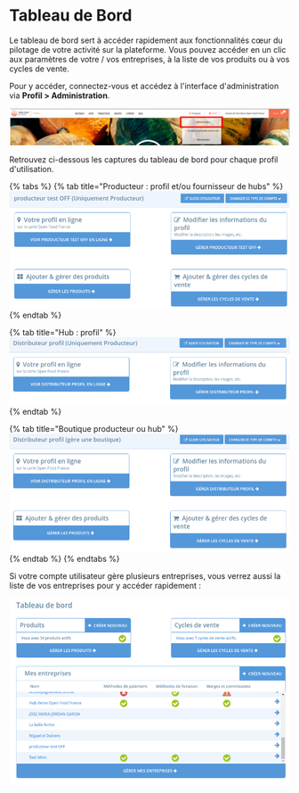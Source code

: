 # Tableau de Bord

Le tableau de bord sert à accéder rapidement aux fonctionnalités cœur du pilotage de votre activité sur la plateforme. Vous pouvez accéder en un clic aux paramètres de votre / vos entreprises, à la liste de vos produits ou à vos cycles de vente.&#x20;

Pour y accéder, connectez-vous et accédez à l'interface d'administration via **Profil > Administration**.&#x20;

![](<../.gitbook/assets/image (60) (1) (1).png>)

Retrouvez ci-dessous les captures du tableau de bord pour chaque profil d'utilisation.

{% tabs %}
{% tab title="Producteur : profil et/ou fournisseur de hubs" %}
![](<../.gitbook/assets/image (39) (1).png>)
{% endtab %}

{% tab title="Hub : profil" %}
![](<../.gitbook/assets/image (50) (1) (1).png>)
{% endtab %}

{% tab title="Boutique producteur ou hub" %}
![](<../.gitbook/assets/image (44) (1).png>)
{% endtab %}
{% endtabs %}

Si votre compte utilisateur gère plusieurs entreprises, vous verrez aussi la liste de vos entreprises pour y accéder rapidement :&#x20;

![](<../.gitbook/assets/image (59) (1) (1).png>)
